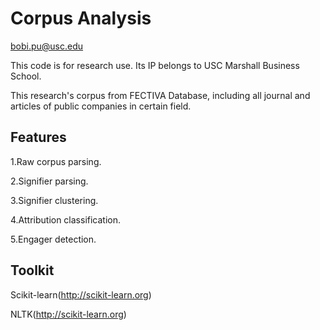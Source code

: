 Corpus Analysis
==============
bobi.pu@usc.edu

This code is for research use. Its IP belongs to USC Marshall Business School.

This research's corpus from FECTIVA Database, including all journal and articles of public companies in certain field.

Features
---------

1.Raw corpus parsing.

2.Signifier parsing.

3.Signifier clustering.

4.Attribution classification.

5.Engager detection.


Toolkit
--------

Scikit-learn(http://scikit-learn.org)

NLTK(http://scikit-learn.org)
